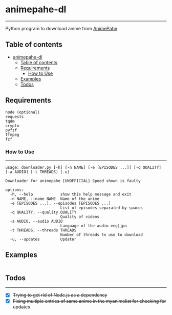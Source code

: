 # animepahe-dl

---

Python program to download anime from [AnimePahe](https://animepah.com)

## Table of contents

- [animepahe-dl](#animepahe-dl)
  - [Table of contents](#table-of-contents)
  - [Requirements](#requirements)
    - [How to Use](#how-to-use)
  - [Examples](#examples)
  - [Todos](#todos)

## Requirements

```
node (optional)
requests
tqdm
crypto
pyfzf
ffmpeg
fzf

```

### How to Use

---

```
usage: downloader.py [-h] [-n NAME] [-e [EPISODES ...]] [-q QUALITY] [-a AUDIO] [-t THREADS] [-u]

Downloader for animepahe [UNOFFICIAL] Speed shown is faulty

options:
  -h, --help            show this help message and exit
  -n NAME, --name NAME  Name of the anime
  -e [EPISODES ...], --episodes [EPISODES ...]
                        List of episodes separated by spaces
  -q QUALITY, --quality QUALITY
                        Quality of videos
  -a AUDIO, --audio AUDIO
                        Language of the audio eng|jpn
  -t THREADS, --threads THREADS
                        Number of threads to use to download
  -u, --updates         Updater
```

## Examples

```

```

## Todos

---

- [x] ~~Trying to get rid of Node.js as a dependency~~
- [x] ~~Fixing multiple entries of same anime in the myanimelist for checking for updates~~
